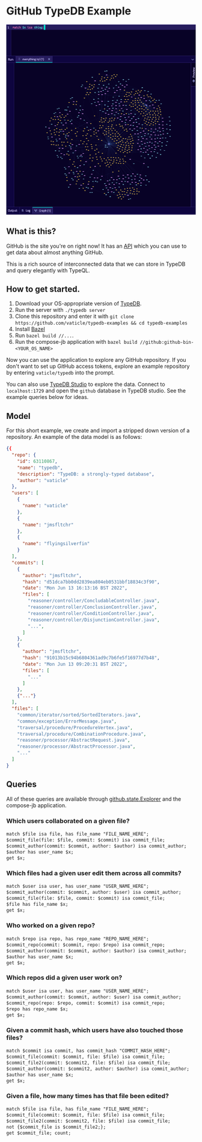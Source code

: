 # GitHub TypeDB Example

![Screenshot of TypeDB Studio](screenshots/studio.png)

## What is this?
GitHub is the site you're on right now! It has an [API](https://docs.github.com/en/rest) which you can use to get data
about almost anything GitHub. 

This is a rich source of interconnected data that we can store in TypeDB and query
elegantly with TypeQL.

## How to get started.
1. Download your OS-appropriate version of [TypeDB](https://github.com/vaticle/typedb/releases).
2. Run the server with `./typedb server`
3. Clone this repository and enter it with `git clone https://github.com/vaticle/typedb-examples && cd typedb-examples`
4. Install [Bazel](https://docs.bazel.build/versions/master/install.html)
5. Run `bazel build //...`.
6. Run the compose-jb application with `bazel build //github:github-bin-<YOUR_OS_NAME>`

Now you can use the application to explore any GitHub repository. If you don't want to set up GitHub access tokens, 
explore an example repository by entering `vaticle/typedb` into the prompt.

You can also use [TypeDB Studio](https://github.com/vaticle/typedb-studio/releases) to explore the data. Connect to
`localhost:1729` and open the `github` database in TypeDB studio. See the example queries below for ideas.

## Model
For this short example, we create and import a stripped down version of a repository. An example of the data model is 
as follows:
```json
{{
  "repo": {
    "id": 63110867,
    "name": "typedb",
    "description": "TypeDB: a strongly-typed database",
    "author": "vaticle"
  },
  "users": [
    {
      "name": "vaticle"
    },
    {
      "name": "jmsfltchr"
    },
    {
      "name": "flyingsilverfin"
    }
  ],
  "commits": [
    {
      "author": "jmsfltchr",
      "hash": "d51dca7bb0dd2839ea804eb0531bbf18834c3f90",
      "date": "Mon Jun 13 16:13:16 BST 2022",
      "files": [
        "reasoner/controller/ConcludableController.java",
        "reasoner/controller/ConclusionController.java",
        "reasoner/controller/ConditionController.java",
        "reasoner/controller/DisjunctionController.java",
        "...",
      ]
    },
    {
      "author": "jmsfltchr",
      "hash": "91013b15c94b6804361ad9c7b6fe5f16977d7b48",
      "date": "Mon Jun 13 09:20:31 BST 2022",
      "files": [
        "..."
      ]
    },
    {"..."}
  ],
  "files": [
    "common/iterator/sorted/SortedIterators.java",
    "common/exception/ErrorMessage.java",
    "traversal/procedure/ProcedureVertex.java",
    "traversal/procedure/CombinationProcedure.java",
    "reasoner/processor/AbstractRequest.java",
    "reasoner/processor/AbstractProcessor.java",
    "..."
  ]
}
```

## Queries

All of these queries are available through [github.state.Explorer](github/state/Explorer.kt) and the compose-jb
application.

### Which users collaborated on a given file?
```tql
match $file isa file, has file_name "FILE_NAME_HERE";
$commit_file(file: $file, commit: $commit) isa commit_file;
$commit_author(commit: $commit, author: $author) isa commit_author;
$author has user_name $x;
get $x;
```
### Which files had a given user edit them across all commits?
```tql
match $user isa user, has user_name "USER_NAME_HERE";
$commit_author(commit: $commit, author: $user) isa commit_author;
$commit_file(file: $file, commit: $commit) isa commit_file;
$file has file_name $x;
get $x;
```
### Who worked on a given repo?
```tql
match $repo isa repo, has repo_name "REPO_NAME_HERE";
$commit_repo(commit: $commit, repo: $repo) isa commit_repo;
$commit_author(commit: $commit, author: $author) isa commit_author;
$author has user_name $x;
get $x;
```
### Which repos did a given user work on?
```tql
match $user isa user, has user_name "USER_NAME_HERE";
$commit_author(commit: $commit, author: $user) isa commit_author;
$commit_repo(repo: $repo, commit: $commit) isa commit_repo;
$repo has repo_name $x;
get $x;
```
### Given a commit hash, which users have also touched those files?
```tql
match $commit isa commit, has commit_hash "COMMIT_HASH_HERE";
$commit_file(commit: $commit, file: $file) isa commit_file;
$commit_file2(commit: $commit2, file: $file) isa commit_file;
$commit_author(commit: $commit2, author: $author) isa commit_author;
$author has user_name $x;
get $x;
```
### Given a file, how many times has that file been edited?
```tql
match $file isa file, has file_name "FILE_NAME_HERE";
$commit_file(commit: $commit, file: $file) isa commit_file;
$commit_file2(commit: $commit2, file: $file) isa commit_file;
not {$commit_file is $commit_file2;};
get $commit_file; count;
```